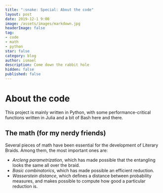 ```yaml
---
title: ":snake: Special: About the code"
layout: post
date: 2019-12-1 9:00
image: /assets/images/markdown.jpg
headerImage: false
tag:
- code
- math
- python
star: false
category: blog
author: ismael
description: Come down the rabbit hole
hidden: false
published: false
---
```


# About the code

This project is mainly written in Python, with some performance-critical functions written in Julia and a bit of Bash here and there. 

## The math (for my nerdy friends)

Several pieces of math have been essential for the development of Literary Braids. Among them, the most important ones are:

* *Arcleng parametrization*, which has made possible that the entangling looks the same all over the braid. 
* *Basic combinatorics*, which has made possible an efficient reduction.
* *Wasserstein distance*, which defines a distance between probability measures, and makes possible to compute how good a particular reduction is. 
